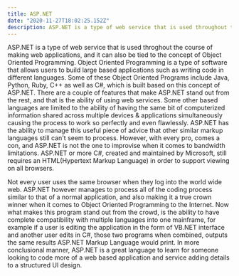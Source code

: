 ```yaml
---
title: ASP.NET
date: "2020-11-27T18:02:25.152Z"
description: ASP.NET is a type of web service that is used throughout the course of making web applications, and it can also be tied to the concept of Object Oriented Programming.
---
```


ASP.NET is a type of web service that is used throghout the course of making web applications, and it can also be tied to the concept of Object Oriented Programming. Object Oriented Programming is a type of software that allows users to build large based applications such as writing code in different languages. Some of these Object Oriented Programs include Java, Python, Ruby, C++ as well as C#, which is built based on this concept of ASP.NET. There are a couple of features that make ASP.NET stand out from the rest, and that is the ability of using web services. Some other based languages are limited to the ability of having the same bit of computerized information shared across multiple devices & applications simultaneously causing the process to work so perfectly and even flawlessly. ASP.NET has the ability to manage this useful piece of advice that other similar markup languages still can't seem to process. However, with every pro, comes a con, and ASP.NET is not the one to improvise when it comes to bandwidth limitations. ASP.NET or more C#, created and maintained by Microsoft, still requires an HTML(Hypertext Markup Language) in order to support viewing on all browsers.

Not every user uses the same browser when they log into the world wide web. ASP.NET however manages to process all of the coding process similar to that of a normal application, and also making it a true crown winner when it comes to Object Oriented Programming to the Internet. Now what makes this program stand out from the crowd, is the ability to have complete compatibility with multiple languages into one mainframe, for example if a user is editing the application in the form of VB.NET interface and another user edits in C#, those two programs when combined, outputs the same results ASP.NET Markup Language would print. In more conclusional manner, ASP.NET is a great language to learn for someone looking to code more of a web based application and service adding details to a structured UI design.
